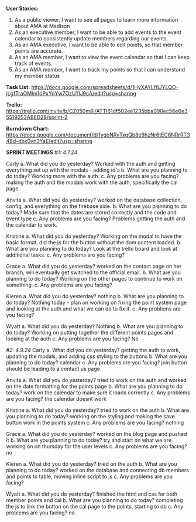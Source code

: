 **User Stories:**
1. As a public viewer, I want to see all pages to learn more information about AMA at Madison
2. As an executive member, I want to be able to add events to the event calendar to consistently update members regarding our events. 
3. As an AMA executive, I want to be able to edit points, so that member points are accurate.
4. As an AMA member, I want to view the event calendar so that I can keep track of events.
5. As an AMA member, I want to track my points so that I can understand my member status 

**Task List:**
https://docs.google.com/spreadsheets/d/1HyXAYLf8JYLQO-jLgfTraOMlm1pPxYqYw7OzU11J9cA/edit?usp=sharing

**Trello:**
https://trello.com/invite/b/CZ050m8I/ATTI61df502ee1235bba090ec56e6e35519253ABED28/sprint-2

**Burndown Chart:**
https://docs.google.com/document/d/1ygoNRvTxgQb8e9hzNr6tEC6NRrRT34Bd-dbx0vn3YaE/edit?usp=sharing

**SPRINT MEETINGS**
*#1: 4.7.24*

Carly
a. What did you do yesterday?
Worked with the auth and getting everything set up with the modals - adding id's 
b. What are you planning to do today?
Working more with the auth.
c. Any problems are you facing?
making the auth and the modals work with the auth, specifically the cal page. 

Anvita
a. What did you do yesterday?
worked on the database collection, config, and everything on the firebase side. 
b. What are you planning to do today?
Made sure that the dates are stored correctly and the code and event type 
c. Any problems are you facing?
Problems getting the auth and the calendar to work. 

Kristine
a. What did you do yesterday?
Working on the modal to have the basic format, did the js for the button without the dom content loaded. 
b. What are you planning to do today?
Look at the trello board and look at additional tasks.
c. Any problems are you facing?

Grace
a. What did you do yesterday?
worked on the contact page on her branch, will eventually get switched to the official email.
b. What are you planning to do today?
Working on the other pages to continue to work on something. 
c. Any problems are you facing?

Kieren
a. What did you do yesterday?
nothing 
b. What are you planning to do today?
Nothing today - plan on working on fixing the point system page and looking at the auth and what we can do to fix it. 
c. Any problems are you facing?



Wyatt
a. What did you do yesterday?
Nothing
b. What are you planning to do today?
Working on putting together the different points pages and looking at the auth
c. Any problems are you facing?
No

*#2: 4.9.24*
Carly
a. What did you do yesterday?
getting the auth to work, updating the modals, and adding css styling to the buttons
b. What are you planning to do today?
calendar
c. Any problems are you facing?
join button should be leading to a contact us page 

Anvita
a. What did you do yesterday?
tried to work on the auth and worked on the date formatting for the points page 
b. What are you planning to do today?
work on the calendar to make sure it loads correctly 
c. Any problems are you facing?
the calendar doesnt work

Kristine
a. What did you do yesterday?
tried to work on the auth
b. What are you planning to do today?
working on the styling and making the save button work in the points system
c. Any problems are you facing?
nothing

Grace
a. What did you do yesterday?
worked on the blog page and pushed it 
b. What are you planning to do today?
try and start on what we are working on on thursday for the user levels 
c. Any problems are you facing?
no

Kieren
a. What did you do yesterday?
tried on the auth
b. What are you planning to do today?
worked on the database and connecting db members and points to table, moving inline script to js
c. Any problems are you facing?


Wyatt
a. What did you do yesterday?
finished the html and css for both member points and cal 
b. What are you planning to do today?
completing the js to link the button on the cal page to the points, starting to db
c. Any problems are you facing?
no


